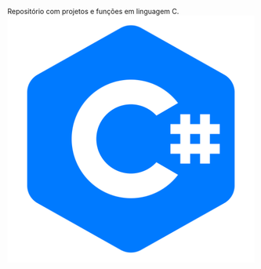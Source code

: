 Repositório com projetos e funções em linguagem C.
[![Imagem do projeto][def]][def]

[def]: readme.png